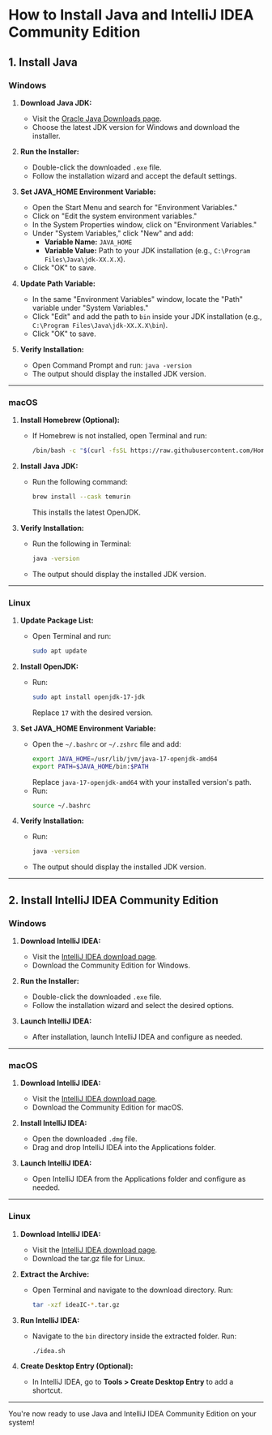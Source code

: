 # How to Install Java and IntelliJ IDEA Community Edition

## 1. Install Java

### Windows
1. **Download Java JDK:**
   - Visit the [Oracle Java Downloads page](https://www.oracle.com/java/technologies/javase-downloads.html).
   - Choose the latest JDK version for Windows and download the installer.

2. **Run the Installer:**
   - Double-click the downloaded `.exe` file.
   - Follow the installation wizard and accept the default settings.

3. **Set JAVA_HOME Environment Variable:**
   - Open the Start Menu and search for "Environment Variables."
   - Click on "Edit the system environment variables."
   - In the System Properties window, click on "Environment Variables."
   - Under "System Variables," click "New" and add:
     - **Variable Name:** `JAVA_HOME`
     - **Variable Value:** Path to your JDK installation (e.g., `C:\Program Files\Java\jdk-XX.X.X`).
   - Click "OK" to save.

4. **Update Path Variable:**
   - In the same "Environment Variables" window, locate the "Path" variable under "System Variables."
   - Click "Edit" and add the path to `bin` inside your JDK installation (e.g., `C:\Program Files\Java\jdk-XX.X.X\bin`).
   - Click "OK" to save.

5. **Verify Installation:**
   - Open Command Prompt and run: `java -version`
   - The output should display the installed JDK version.

---

### macOS
1. **Install Homebrew (Optional):**
   - If Homebrew is not installed, open Terminal and run:
     ```sh
     /bin/bash -c "$(curl -fsSL https://raw.githubusercontent.com/Homebrew/install/HEAD/install.sh)"
     ```

2. **Install Java JDK:**
   - Run the following command:
     ```sh
     brew install --cask temurin
     ```
     This installs the latest OpenJDK.

3. **Verify Installation:**
   - Run the following in Terminal:
     ```sh
     java -version
     ```
   - The output should display the installed JDK version.

---

### Linux
1. **Update Package List:**
   - Open Terminal and run:
     ```sh
     sudo apt update
     ```

2. **Install OpenJDK:**
   - Run:
     ```sh
     sudo apt install openjdk-17-jdk
     ```
     Replace `17` with the desired version.

3. **Set JAVA_HOME Environment Variable:**
   - Open the `~/.bashrc` or `~/.zshrc` file and add:
     ```sh
     export JAVA_HOME=/usr/lib/jvm/java-17-openjdk-amd64
     export PATH=$JAVA_HOME/bin:$PATH
     ```
     Replace `java-17-openjdk-amd64` with your installed version's path.
   - Run:
     ```sh
     source ~/.bashrc
     ```

4. **Verify Installation:**
   - Run:
     ```sh
     java -version
     ```
   - The output should display the installed JDK version.

---

## 2. Install IntelliJ IDEA Community Edition

### Windows
1. **Download IntelliJ IDEA:**
   - Visit the [IntelliJ IDEA download page](https://www.jetbrains.com/idea/download/).
   - Download the Community Edition for Windows.

2. **Run the Installer:**
   - Double-click the downloaded `.exe` file.
   - Follow the installation wizard and select the desired options.

3. **Launch IntelliJ IDEA:**
   - After installation, launch IntelliJ IDEA and configure as needed.

---

### macOS
1. **Download IntelliJ IDEA:**
   - Visit the [IntelliJ IDEA download page](https://www.jetbrains.com/idea/download/).
   - Download the Community Edition for macOS.

2. **Install IntelliJ IDEA:**
   - Open the downloaded `.dmg` file.
   - Drag and drop IntelliJ IDEA into the Applications folder.

3. **Launch IntelliJ IDEA:**
   - Open IntelliJ IDEA from the Applications folder and configure as needed.

---

### Linux
1. **Download IntelliJ IDEA:**
   - Visit the [IntelliJ IDEA download page](https://www.jetbrains.com/idea/download/).
   - Download the tar.gz file for Linux.

2. **Extract the Archive:**
   - Open Terminal and navigate to the download directory. Run:
     ```sh
     tar -xzf ideaIC-*.tar.gz
     ```

3. **Run IntelliJ IDEA:**
   - Navigate to the `bin` directory inside the extracted folder. Run:
     ```sh
     ./idea.sh
     ```

4. **Create Desktop Entry (Optional):**
   - In IntelliJ IDEA, go to **Tools > Create Desktop Entry** to add a shortcut.

---

You're now ready to use Java and IntelliJ IDEA Community Edition on your system!
